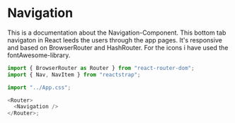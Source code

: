 # Navigation

This is a documentation about the Navigation-Component. This bottom tab navigaton in React leeds the users through the app pages. It's responsive and based on BrowserRouter and HashRouter. For the icons i have used the fontAwesome-library.

```js
import { BrowserRouter as Router } from "react-router-dom";
import { Nav, NavItem } from "reactstrap";

import "../App.css";

<Router>
  <Navigation />
</Router>;
```

